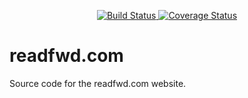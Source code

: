 <p align="center">
  <a href="https://travis-ci.org/readfwd/readfwd.com" target="_blank">
    <img src="https://travis-ci.org/readfwd/readfwd.com.svg?branch=master" title="Build Status" />
  </a>

  <a href='https://coveralls.io/r/readfwd/readfwd.com'>
    <img src='https://coveralls.io/repos/readfwd/readfwd.com/badge.png' alt='Coverage Status' />
  </a>
</p>

# readfwd.com

Source code for the readfwd.com website.

